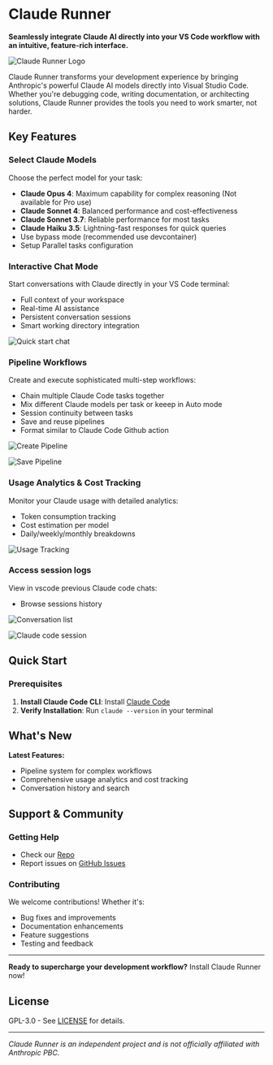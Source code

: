 # Claude Runner

**Seamlessly integrate Claude AI directly into your VS Code workflow with an intuitive, feature-rich interface.**

![Claude Runner Logo](./assets/icon.png)

Claude Runner transforms your development experience by bringing Anthropic's powerful Claude AI models directly into Visual Studio Code. Whether you're debugging code, writing documentation, or architecting solutions, Claude Runner provides the tools you need to work smarter, not harder.

## Key Features

### **Select Claude Models**

Choose the perfect model for your task:

- **Claude Opus 4**: Maximum capability for complex reasoning (Not available for Pro use)
- **Claude Sonnet 4**: Balanced performance and cost-effectiveness
- **Claude Sonnet 3.7**: Reliable performance for most tasks
- **Claude Haiku 3.5**: Lightning-fast responses for quick queries
- Use bypass mode (recommended use devcontainer)
- Setup Parallel tasks configuration

### **Interactive Chat Mode**

Start conversations with Claude directly in your VS Code terminal:

- Full context of your workspace
- Real-time AI assistance
- Persistent conversation sessions
- Smart working directory integration

![Quick start chat](./assets/marketplace/chat.png)

### **Pipeline Workflows**

Create and execute sophisticated multi-step workflows:

- Chain multiple Claude Code tasks together
- Mix different Claude models per task or keeep in Auto mode
- Session continuity between tasks
- Save and reuse pipelines
- Format similar to Claude Code Github action

![Create Pipeline](./assets/marketplace/pipeline.png)

![Save Pipeline](./assets/marketplace/pipeline.png)

### **Usage Analytics & Cost Tracking**

Monitor your Claude usage with detailed analytics:

- Token consumption tracking
- Cost estimation per model
- Daily/weekly/monthly breakdowns

![Usage Tracking](./assets/marketplace/usage.png)

### **Access session logs**

View in vscode previous Claude code chats:

- Browse sessions history

![Conversation list](./assets/marketplace/logs.png)

![Claude code session](./assets/marketplace/conversation.png)

## Quick Start

### Prerequisites

1. **Install Claude Code CLI**: Install [Claude Code](https://claude.ai/code)
2. **Verify Installation**: Run `claude --version` in your terminal

## What's New

**Latest Features:**

- Pipeline system for complex workflows
- Comprehensive usage analytics and cost tracking
- Conversation history and search

## Support & Community

### Getting Help

- Check our [Repo](https://github.com/codingworkflow/claude-runner)
- Report issues on [GitHub Issues](https://github.com/codingworkflow/claude-runner/issues)

### Contributing

We welcome contributions! Whether it's:

- Bug fixes and improvements
- Documentation enhancements
- Feature suggestions
- Testing and feedback

---

**Ready to supercharge your development workflow?** Install Claude Runner now!

## License

GPL-3.0 - See [LICENSE](https://github.com/codingworkflow/claude-runner/blob/main/LICENSE) for details.

---

_Claude Runner is an independent project and is not officially affiliated with Anthropic PBC._
